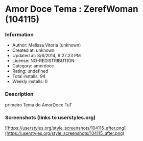 # Amor Doce Tema : ZerefWoman (104115)

### Information
- Author: Melissa Vitoria (unknown)
- Created at: unknown
- Updated at: 8/6/2014, 6:27:23 PM
- License: NO-REDISTRIBUTION
- Category: amordoce
- Rating: undefined
- Total installs: 94
- Weekly installs: 0


### Description
primeiro Tema do AmorDoce TuT


### Screenshots (links to userstyles.org)
![https://userstyles.org/style_screenshots/104115_after.png](https://userstyles.org/style_screenshots/104115_after.png)


